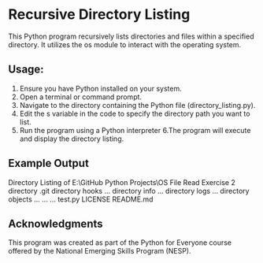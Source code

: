 # Recursive Directory Listing
This Python program recursively lists directories and files within a specified directory. It utilizes the os module to interact with the operating system.

## Usage:
1. Ensure you have Python installed on your system.
2. Open a terminal or command prompt.
3. Navigate to the directory containing the Python file (directory_listing.py).
4. Edit the s variable in the code to specify the directory path you want to list.
5. Run the program using a Python interpreter
6.The program will execute and display the directory listing.

## Example Output
Directory Listing of E:\GitHub Python Projects\OS File Read Exercise 2
	directory .git
		directory hooks
			...
		directory info
			...
		directory logs
			...
		directory objects
			...
		...
	...
test.py
LICENSE
README.md

## Acknowledgments
This program was created as part of the Python for Everyone course offered by the National Emerging Skills Program (NESP).

